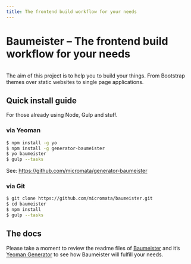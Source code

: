 ```yaml
---
title: The frontend build workflow for your needs
---
```


<div class="text-center">
	<h1>Baumeister – The frontend build workflow for your needs</h1>
</div>

<p class="text-center logo-wrapper">
	<img alt="" class="logo" src="https://cdn.rawgit.com/micromata/baumeister-media/49bb43d/dist/Baumeister-Logo-Default.svg">
</p>

<p class="lead">The aim of this project is to help you to build your things. From Bootstrap themes over static websites to single page applications.</p>

## Quick install guide

For those already using Node, Gulp and stuff.

### via Yeoman

```bash
$ npm install -g yo
$ npm install -g generator-baumeister
$ yo baumeister
$ gulp --tasks
```

See: <https://github.com/micromata/generator-baumeister>

### via Git

```bash
$ git clone https://github.com/micromata/baumeister.git
$ cd baumeister
$ npm install
$ gulp --tasks
```

## The docs

Please take a moment to review the readme files of [Baumeister](https://github.com/micromata/baumeister#readme) and it’s [Yeoman Generator](https://github.com/micromata/generator-baumeister#readme) to see how Baumeister will fulfill your needs.

